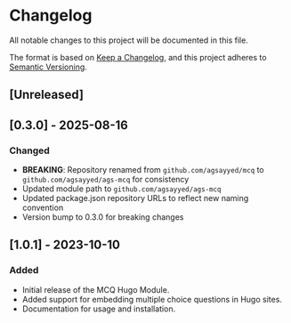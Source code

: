 # Changelog

All notable changes to this project will be documented in this file.

The format is based on [Keep a Changelog](https://keepachangelog.com/en/1.0.0/), and this project adheres to [Semantic Versioning](https://semver.org/spec/v2.0.0.html).

## [Unreleased]

## [0.3.0] - 2025-08-16

### Changed

- **BREAKING**: Repository renamed from `github.com/agsayyed/mcq` to `github.com/agsayyed/ags-mcq` for consistency
- Updated module path to `github.com/agsayyed/ags-mcq`
- Updated package.json repository URLs to reflect new naming convention
- Version bump to 0.3.0 for breaking changes

## [1.0.1] - 2023-10-10

### Added

- Initial release of the MCQ Hugo Module.
- Added support for embedding multiple choice questions in Hugo sites.
- Documentation for usage and installation.
